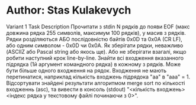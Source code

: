 <h1>Author: Stas Kulakevych</h1>
Variant 1
Task Description
Прочитати з stdin N рядків до появи EOF (макс довжина рядка 255 символів, максимум 100 рядків), у масив з рядків. Рядки розділяються АБО послідовністю байтів 0x0D та 0x0A (CR LF), або одним символом - 0x0D чи 0x0A. Як зберігати рядки, неважливо (ASCIIZ або Pascal string або якось ще). Або не зберігати взагалі, якщо робити наступний крок line-by-line. Знайти всі входження вказанного підрядка (1й аргумент командного рядка) в кожному з рядків. Може бути більше одного входження на рядок. Входження не мають перетинатися, наприклад кількість входжень підрядока "aa" в "aaa" = 1. Відсортувати знайдені результати алгоритмом merge sort по кількості входженнь (asc), та вивести в консоль (stdout) "<кількість входжень> <індекс рядка у текстовому файлі починаючи з 0>".
